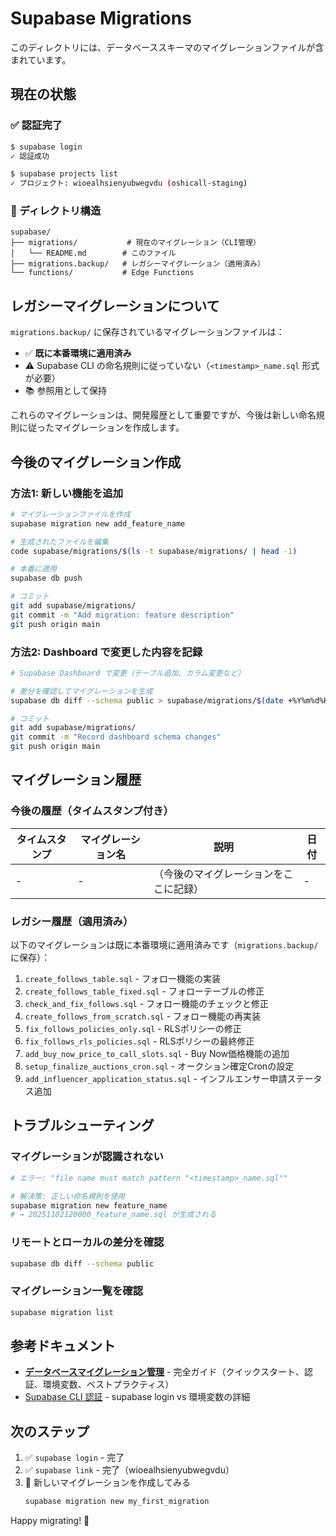 # Supabase Migrations

このディレクトリには、データベーススキーマのマイグレーションファイルが含まれています。

## 現在の状態

### ✅ 認証完了
```bash
$ supabase login
✓ 認証成功

$ supabase projects list
✓ プロジェクト: wioealhsienyubwegvdu (oshicall-staging)
```

### 📁 ディレクトリ構造

```
supabase/
├── migrations/           # 現在のマイグレーション（CLI管理）
│   └── README.md        # このファイル
├── migrations.backup/   # レガシーマイグレーション（適用済み）
└── functions/           # Edge Functions
```

## レガシーマイグレーションについて

`migrations.backup/` に保存されているマイグレーションファイルは：
- ✅ **既に本番環境に適用済み**
- ⚠️ Supabase CLI の命名規則に従っていない（`<timestamp>_name.sql` 形式が必要）
- 📚 参照用として保持

これらのマイグレーションは、開発履歴として重要ですが、今後は新しい命名規則に従ったマイグレーションを作成します。

## 今後のマイグレーション作成

### 方法1: 新しい機能を追加

```bash
# マイグレーションファイルを作成
supabase migration new add_feature_name

# 生成されたファイルを編集
code supabase/migrations/$(ls -t supabase/migrations/ | head -1)

# 本番に適用
supabase db push

# コミット
git add supabase/migrations/
git commit -m "Add migration: feature description"
git push origin main
```

### 方法2: Dashboard で変更した内容を記録

```bash
# Supabase Dashboard で変更（テーブル追加、カラム変更など）

# 差分を確認してマイグレーションを生成
supabase db diff --schema public > supabase/migrations/$(date +%Y%m%d%H%M%S)_dashboard_changes.sql

# コミット
git add supabase/migrations/
git commit -m "Record dashboard schema changes"
git push origin main
```

## マイグレーション履歴

### 今後の履歴（タイムスタンプ付き）

| タイムスタンプ | マイグレーション名 | 説明 | 日付 |
|-------------|-----------------|------|------|
| - | - | （今後のマイグレーションをここに記録） | - |

### レガシー履歴（適用済み）

以下のマイグレーションは既に本番環境に適用済みです（`migrations.backup/` に保存）：

1. `create_follows_table.sql` - フォロー機能の実装
2. `create_follows_table_fixed.sql` - フォローテーブルの修正
3. `check_and_fix_follows.sql` - フォロー機能のチェックと修正
4. `create_follows_from_scratch.sql` - フォロー機能の再実装
5. `fix_follows_policies_only.sql` - RLSポリシーの修正
6. `fix_follows_rls_policies.sql` - RLSポリシーの最終修正
7. `add_buy_now_price_to_call_slots.sql` - Buy Now価格機能の追加
8. `setup_finalize_auctions_cron.sql` - オークション確定Cronの設定
9. `add_influencer_application_status.sql` - インフルエンサー申請ステータス追加

## トラブルシューティング

### マイグレーションが認識されない

```bash
# エラー: "file name must match pattern "<timestamp>_name.sql""

# 解決策: 正しい命名規則を使用
supabase migration new feature_name
# → 20251102120000_feature_name.sql が生成される
```

### リモートとローカルの差分を確認

```bash
supabase db diff --schema public
```

### マイグレーション一覧を確認

```bash
supabase migration list
```

## 参考ドキュメント

- **[データベースマイグレーション管理](../../docs/setup/DATABASE_MIGRATIONS.md)** - 完全ガイド（クイックスタート、認証、環境変数、ベストプラクティス）
- [Supabase CLI 認証](../../docs/setup/SUPABASE_CLI_AUTH.md) - supabase login vs 環境変数の詳細

## 次のステップ

1. ✅ `supabase login` - 完了
2. ✅ `supabase link` - 完了（wioealhsienyubwegvdu）
3. 🎯 新しいマイグレーションを作成してみる
   ```bash
   supabase migration new my_first_migration
   ```

Happy migrating! 🚀
